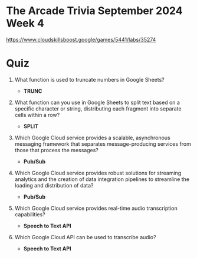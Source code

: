 # The Arcade Trivia September 2024 Week 4

https://www.cloudskillsboost.google/games/5441/labs/35274


# Quiz
1. What function is used to truncate numbers in Google Sheets?
   - **TRUNC**

2. What function can you use in Google Sheets to split text based on a specific character or string, distributing each fragment into separate cells within a row?
   - **SPLIT**

3. Which Google Cloud service provides a scalable, asynchronous messaging framework that separates message-producing services from those that process the messages?
   - **Pub/Sub**

4. Which Google Cloud service provides robust solutions for streaming analytics and the creation of data integration pipelines to streamline the loading and distribution of data?
   - **Pub/Sub**

5. Which Google Cloud service provides real-time audio transcription capabilities?
   - **Speech to Text API**

6. Which Google Cloud API can be used to transcribe audio?
   - **Speech to Text API**